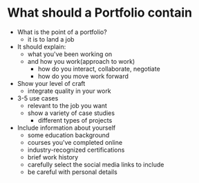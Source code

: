 # What should a Portfolio contain

- What is the point of a portfolio?
  - it is to land a job
- It should explain:
  - what you've been working on
  - and how you work(approach to work)
    - how do you interact, collaborate, negotiate
    - how do you move work forward
- Show your level of craft
  - integrate quality in your work
- 3-5 use cases
  - relevant to the job you want
  - show a variety of case studies
    - different types of projects
- Include information about yourself
  - some education background
  - courses you've completed online
  - industry-recognized certifications 
  - brief work history
  - carefully select the social media links to include
  - be careful with personal details